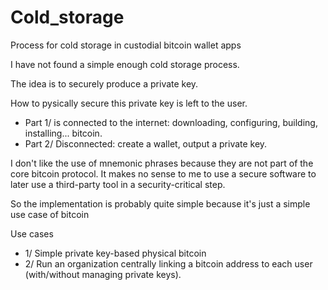 # Cold_storage
Process for cold storage in custodial bitcoin wallet apps

I have not found a simple enough cold storage process.

The idea is to securely produce a private key.

How to pysically secure this private key is left to the user.

- Part 1/ is connected to the internet: downloading, configuring, building, installing... bitcoin.
- Part 2/ Disconnected: create a wallet, output a private key.

I don't like the use of mnemonic phrases because they are not part of the core bitcoin protocol. It makes no sense to me to use a secure software to later use a third-party tool in a security-critical step.

So the implementation is probably quite simple because it's just a simple use case of bitcoin

Use cases
- 1/ Simple private key-based physical bitcoin
- 2/ Run an organization centrally linking a bitcoin address to each user (with/without managing private keys).
